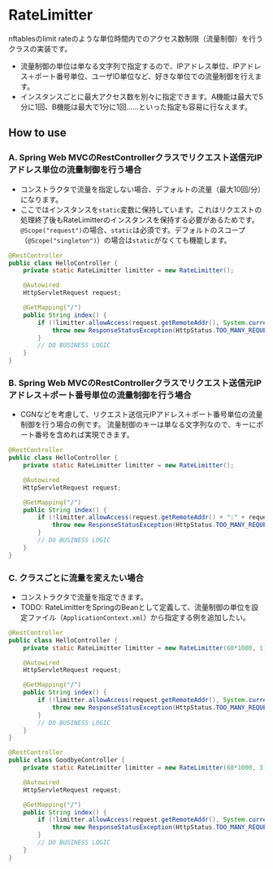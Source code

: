 # RateLimitter
nftablesのlimit rateのような単位時間内でのアクセス数制限（流量制御）を行うクラスの実装です。

- 流量制御の単位は単なる文字列で指定するので、IPアドレス単位、IPアドレス＋ポート番号単位、ユーザID単位など、好きな単位での流量制御を行えます。
- インスタンスごとに最大アクセス数を別々に指定できます。A機能は最大で5分に1回、B機能は最大で1分に1回……といった指定も容易に行なえます。

## How to use

### A. Spring Web MVCのRestControllerクラスでリクエスト送信元IPアドレス単位の流量制御を行う場合

- コンストラクタで流量を指定しない場合、デフォルトの流量（最大10回/分）になります。
- ここではインスタンスを`static`変数に保持しています。これはリクエストの処理終了後もRateLimitterのインスタンスを保持する必要があるためです。
  `@Scope("request")`の場合、`static`は必須です。デフォルトのスコープ（`@Scope("singleton")`）の場合は`static`がなくても機能します。

``` java
@RestController
public class HelloController {
    private static RateLimitter limitter = new RateLimitter();

    @Autowired
    HttpServletRequest request;

    @GetMapping("/")
    public String index() {
        if (!limitter.allowAccess(request.getRemoteAddr(), System.currentTimeMillis())) {
            throw new ResponseStatusException(HttpStatus.TOO_MANY_REQUESTS);
        }
        // DO BUSINESS LOGIC
    }
}
```


### B. Spring Web MVCのRestControllerクラスでリクエスト送信元IPアドレス＋ポート番号単位の流量制御を行う場合

- CGNなどを考慮して、リクエスト送信元IPアドレス＋ポート番号単位の流量制御を行う場合の例です。
  流量制御のキーは単なる文字列なので、キーにポート番号を含めれば実現できます。

``` java
@RestController
public class HelloController {
    private static RateLimitter limitter = new RateLimitter();

    @Autowired
    HttpServletRequest request;

    @GetMapping("/")
    public String index() {
        if (!limitter.allowAccess(request.getRemoteAddr() + ":" + request.getRemotePort(), System.currentTimeMillis())) {
            throw new ResponseStatusException(HttpStatus.TOO_MANY_REQUESTS);
        }
        // DO BUSINESS LOGIC
    }
}
```


### C. クラスごとに流量を変えたい場合

- コンストラクタで流量を指定できます。
- TODO: RateLimitterをSpringのBeanとして定義して、流量制御の単位を設定ファイル（`ApplicationContext.xml`）から指定する例を追加したい。

``` java
@RestController
public class HelloController {
    private static RateLimitter limitter = new RateLimitter(60*1000, 1);

    @Autowired
    HttpServletRequest request;

    @GetMapping("/")
    public String index() {
        if (!limitter.allowAccess(request.getRemoteAddr(), System.currentTimeMillis())) {
            throw new ResponseStatusException(HttpStatus.TOO_MANY_REQUESTS);
        }
        // DO BUSINESS LOGIC
    }
}
```

``` java
@RestController
public class GoodbyeController {
    private static RateLimitter limitter = new RateLimitter(60*1000, 3);

    @Autowired
    HttpServletRequest request;

    @GetMapping("/")
    public String index() {
        if (!limitter.allowAccess(request.getRemoteAddr(), System.currentTimeMillis())) {
            throw new ResponseStatusException(HttpStatus.TOO_MANY_REQUESTS);
        }
        // DO BUSINESS LOGIC
    }
}
```




